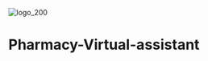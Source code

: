 ![logo_200](https://user-images.githubusercontent.com/103382378/210618997-fd99562c-0bf7-477d-9228-305f3a1ebd53.png)
# Pharmacy-Virtual-assistant
